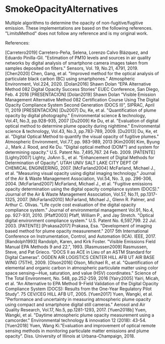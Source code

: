 # SmokeOpacityAlternatives
Multiple algorithms to determine the opacity of non-fugitive/fugitive emission.
These implementations are based on the following references.
"LimitsMethod" does not follow any reference and is my original work.

References:

[Carretero2019] Carretero-Peña, Selena, Lorenzo Calvo Blázquez, and Eduardo Pinilla-Gil. "Estimation of PM10 levels and sources in air quality networks by digital analysis of smartphone camera images taken from samples deposited on filters." Sensors, Vol. 19, No.21, 4791, 2019.
[Chen2020] Chen, Gang, et al. "Improved method for the optical analysis of particulate black carbon (BC) using smartphones." Atmospheric Environment, Vol.224, 2020.
[Dolan2016] Shawn Dolan “EPA Alternative Method 082 Digital Opacity Success Stories” EUEC Conference, San Diego, Feb. 4 2016 [PRESENTACIÓN]
[Dolan2019] Shawn Dolan “Visible Emission Management Alternative Method 082 Certification Course Using The Digital Opacity Compliance System Second Generation (DOCS II)”, SIPRAC, April 11, 2019 [PRESENTACIÓN]
[Du2007] Du, Ke, et al. "Quantification of plume opacity by digital photography." Environmental science & technology, Vol.41, No.3, pp.928-935, 2007
[Du2009] Ke Du, et al. "Evaluation of digital optical method to determine plume opacity during nighttime." Environmental science & technology, Vol.43, No.3, pp.783-789, 2009.
[Du2013] Du, Ke, et al. "Digital Optical Method to quantify the visual opacity of fugitive plumes." Atmospheric Environment, Vol.77, pp. 983-989, 2013
[Kim2009] Kim, Byung J., Mark J. Rood, and Ke Du. "Digital optical method (DOM™) and system for determining opacity." U.S. Patent No. 7,495,767. 24 Feb. 2009. [PATENTE]
[Lighty2007] Lighty, JoAnn S., et al. “Enhancement of Digital Methods for Determination of Opacity”. UTAH UNIV SALT LAKE CITY DEPT OF CHEMICAL ENGINEERING, 2007.
[McFarland2004] McFarland, Michael J., et al. "Measuring visual opacity using digital imaging technology." Journal of the Air & Waste Management Association, Vol.54, No. 3, pp. 296-306, 2004.
[McFarland2007] McFarland, Michael J., et al. "Fugitive emissions opacity determination using the digital opacity compliance system (DOCS)." Journal of the Air & Waste Management Association, Vol.57, No.11, pp.1317-1325, 2007.
[McFarland2010] McFarland, Michael J., Glenn R. Palmer, and Arthur C. Olivas. "Life cycle cost evaluation of the digital opacity compliance system." Journal of environmental management Vol.91, No.4, pp. 927-931, 2010.
[Pfaff2003] Pfaff, William P., and Jay Stretch. "Optical digital environment compliance system." U.S. Patent No. 6,597,799. 22 Jul. 2003. [PATENTE]
[Prakasa2017] Prakasa, Esa. "Development of imaging based method for plume opacity measurement." 2017 5th International Conference on Instrumentation, Control, and Automation (ICA). IEEE, 2017.
[Randolph1993] Randolph, Karen, and Kirk Foster. "Visible Emissions Field Manual EPA Methods 9 and 22.", 1993.
[Rasmussen2009] Rasmussen, Steve, and Pat Grieco. “DOCS II as ACE in Lieu of an ASTM Standard for Digital Cameras”. OGDEN AIR LOGISTICS CENTER HILL AFB UT AIR BASE WING (75TH), 2009.
[Olson2016] Olson, Michael R., et al. "Quantification of elemental and organic carbon in atmospheric particulate matter using color space sensing—Hue, saturation, and value (HSV) coordinates." Science of The Total Environment, No. 548, pp.252-259, 2016
[Yairy2005] Yairi, Micah, et al. “An Alternative to EPA Method 9-Field Validation of the Digital Opacity Compliance System (DOCS): Results from the One-Year Regulatory Pilot Study”. 75 CEV/CEG HILL AFB UT, 2005.
[Yuen2017] Yuen, Wangki, et al. "Performance and uncertainty in measuring atmospheric plume opacity using compact and smartphone digital still cameras." Aerosol and Air Quality Research, Vol.17, No.5, pp.1281-1293, 2017.
[Yuen2018b] Yuen, Wangki, et al. "Daytime atmospheric plume opacity measurement using a camcorder." Environmental technology & innovation 12 (2018): 43-54.
[Yuen2018] Yuen, Wang Ki.”Evaluation and improvement of optical remote sensing methods in monitoring particulate matter emissions and plume opacity”. Diss. University of Illinois at Urbana-Champaign, 2018.
